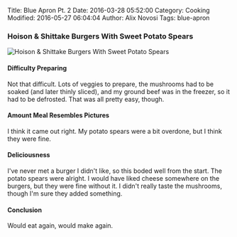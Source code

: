 Title: Blue Apron Pt. 2
Date: 2016-03-28 05:52:00
Category: Cooking
Modified: 2016-05-27 06:04:04
Author: Alix Novosi
Tags: blue-apron

### Hoison & Shittake Burgers With Sweet Potato Spears
<img src="{static}/media/cooking/hoisin+shitttake_burgers.jpg"
     alt="Hoison & Shittake Burgers With Sweet Potato Spears"/>

#### Difficulty Preparing
Not that difficult.
Lots of veggies to prepare,
the mushrooms had to be soaked
(and later thinly sliced),
and my ground beef was in the freezer,
so it had to
be defrosted.
That was all pretty easy,
though.

#### Amount Meal Resembles Pictures
I think it came out right.
My potato spears were a bit overdone,
but I think they were fine.

#### Deliciousness
I've never met a burger I didn't like,
so this boded well from the start.
The potato spears were alright.
I would have liked cheese somewhere on the burgers,
but they were fine without it.
I didn't really taste the mushrooms,
though I'm sure they added something.

#### Conclusion
Would eat again,
would make again.
